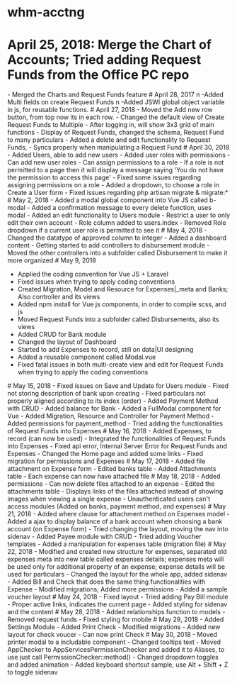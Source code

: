 # whm-acctng
# April 25, 2018: Merge the Chart of Accounts; Tried adding Request Funds from the Office PC repo
-   M e r g e d   t h e   C h a r t s   a n d   R e q u e s t   F u n d s   f e a t u r e  
 #   A p r i l   2 8 ,   2 0 1 7   \ n   - A d d e d   M u l t i   f i e l d s   o n   c r e a t e   R e q u e s t   F u n d s   \ n   - A d d e d   J S W I   g l o b a l   o b j e c t   v a r i a b l e   i n   j s ,   f o r   r e u s a b l e   f u n c t i o n s .  
 
 #   A p r i l   2 7 ,   2 0 1 8 
 -   M o v e d   t h e   A d d   n e w   r o w   b u t t o n ,   f r o m   t o p   n o w   i t s   i n   e a c h   r o w . 
 -   C h a n g e d   t h e   d e f a u l t   v i e w   o f   C r e a t e   R e q u e s t   F u n d s   t o   M u l t i p l e 
 -   A f t e r   l o g g i n g   i n ,   w i l l   s h o w   3 x 3   g r i d   o f   m a i n   f u n c t i o n s 
 -   D i s p l a y   o f   R e q u e s t   F u n d s ,   c h a n g e d   t h e   s c h e m a ,   R e q u e s t   F u n d   t o   m a n y   p a r t i c u l a r s 
  
 -   A d d e d   a   d e l e t e   a n d   e d i t   f u n c t i o n a l i t y   t o   R e q u e s t   F u n d s , 
 -   S y n c s   p r o p e r l y   w h e n   m a n i p u l a t i n g   a   R e q u e s t   F u n d 
  
 #   A p r i l   3 0 ,   2 0 1 8 
 -   A d d e d   U s e r s ,   a b l e   t o   a d d   n e w   u s e r s 
 -   A d d e d   u s e r   r o l e s   w i t h   p e r m i s s i o n s 
 -   C a n   a d d   n e w   u s e r   r o l e s 
 -   C a n   a s s i g n   p e r m i s s i o n s   t o   a   r o l e 
 -   I f   a   r o l e   i s   n o t   p e r m i t t e d   t o   a   p a g e   t h e n   i t   w i l l   d i s p l a y   a   m e s s a g e   s a y i n g   ' Y o u   d o   n o t   h a v e   t h e   p e r m i s s i o n   t o   a c c e s s   t h i s   p a g e ' 
  
 -   F i x e d   s o m e   i s s u e s   r e g a r d i n g   a s s i g n i n g   p e r m i s s i o n s   o n   a   r o l e 
 -   A d d e d   a   d r o p d o w n ,   t o   c h o o s e   a   r o l e   i n   C r e a t e   a   U s e r   f o r m 
 -   F i x e d   i s s u e s   r e g a r d i n g   p h p   a r t i s a n   m i g r a t e   &   m i g r a t e : * 
  
 #   M a y   2 ,   2 0 1 8 
 -   A d d e d   a   m o d a l   g l o b a l   c o m p o n e n t   i n t o   V u e   J S   c a l l e d   b - m o d a l 
 -   A d d e d   a   c o n f i r m a t i o n   m e s s a g e   t o   e v e r y   d e l e t e   f u n c t i o n ,   u s e s   m o d a l 
 -   A d d e d   a n   e d i t   f u n c t i o n a l i t y   t o   U s e r s   m o d u l e 
  
 -   R e s t r i c t   a   u s e r   t o   o n l y   e d i t   t h e i r   o w n   a c c o u n t 
 -   R o l e   c o l u m n   a d d e d   t o   u s e r s . i n d e x 
 -   R e m o v e d   R o l e   d r o p d o w n   i f   a   c u r r e n t   u s e r   r o l e   i s   p e r m i t t e d   t o   s e e   i t  
 #   M a y   4 ,   2 0 1 8 
 -   C h a n g e d   t h e   d a t a t y p e   o f   a p p r o v e d   c o l u m n   t o   i n t e g e r 
 -   A d d e d   a   d a s h b o a r d   c o n t e n t 
 -   G e t t i n g   s t a r t e d   t o   a d d   c o n t r o l l e r s   t o   d i s b u r s e m e n t   m o d u l e 
 -   M o v e d   t h e   o t h e r   c o n t r o l l e r s   i n t o   a   s u b f o l d e r   c a l l e d   D i s b u r s e m e n t   t o   m a k e   i t   m o r e   o r g a n i z e d 
  
 # May 9, 2018
- Applied the coding convention for Vue JS + Laravel
- Fixed issues when trying to apply coding conventions
- Created Migration, Model and Resource for Expenses|_meta and Banks; Also controller and its views
- Added npm install for Vue js components, in order to compile scss, and js
- Moved Request Funds into a subfolder called Disbursements, also its views
- Added CRUD for Bank module
- Changed the layout of Dashboard
- Started to add Expenses to record, still on data|UI designing
- Added a reusable component called Modal.vue
- Fixed fatal issues in both multi-create view and edit for Request Funds when trying to apply the coding conventions

#   M a y   1 5 ,   2 0 1 8 
 -   F i x e d   i s s u e s   o n   S a v e   a n d   U p d a t e   f o r   U s e r s   m o d u l e 
 -   F i x e d   n o t   s t o r i n g   d e s c r i p t i o n   o f   b a n k   u p o n   c r e a t i n g 
 -   F i x e d   p a r t i c u l a r s   n o t   p r o p e r l y   a l i g n e d   a c c o r d i n g   t o   i t s   i n d e x   ( o r d e r ) 
  
 -   A d d e d   P a y m e n t   M e t h o d   w i t h   C R U D 
 -   A d d e d   b a l a n c e   f o r   B a n k 
 -   A d d e d   a   F u l l M o d a l   c o m p o n e n t   f o r   V u e 
 -   A d d e d   M i g r a t i o n ,   R e s o u r c e   a n d   C o n t r o l l e r   f o r   P a y m e n t   M e t h o d 
 -   A d d e d   p e r m i s s i o n s   f o r   p a y m e n t _ m e t h o d 
 -   T r i e d   a d d i n g   t h e   f u n c t i o n a l i t i e s   o f   R e q u e s t   F u n d s   i n t o   E x p e n s e s 
  
 #   M a y   1 6 ,   2 0 1 8 
 -   A d d e d   E x p e n s e s ,   t o   r e c o r d   ( c a n   n o w   b e   u s e d ) 
 -   I n t e g r a t e d   t h e   f u n c t i o n a l i t i e s   o f   R e q u e s t   F u n d s   i n t o   E x p e n s e s 
 -   F i x e d   a p i   e r r o r ,   I n t e r n a l   S e r v e r   E r r o r   f o r   R e q u e s t   F u n d s   a n d   E x p e n s e s 
 -   C h a n g e d   t h e   H o m e   p a g e   a n d   a d d e d   s o m e   l i n k s 
 -   F i x e d   m i g r a t i o n   f o r   p e r m i s s i o n s   a n d   E x p e n s e s 
  
 #   M a y   1 7 ,   2 0 1 8 
 -   A d d e d   f i l e   a t t a c h m e n t   o n   E x p e n s e   f o r m 
 -   E d i t e d   b a n k s   t a b l e 
 -   A d d e d   A t t a c h m e n t s   t a b l e 
 -   E a c h   e x p e n s e   c a n   n o w   h a v e   a t t a c h e d   f i l e 
  
 #   M a y   1 8 ,   2 0 1 8 
 -   A d d e d   p e r m i s s i o n s 
 -   C a n   n o w   d e l e t e   f i l e s   a t t a c h e d   t o   a n   e x p e n s e 
 -   E d i t e d   t h e   a t t a c h m e n t s   t a b l e 
 -   D i s p l a y s   l i n k s   o f   t h e   f i l e s   a t t a c h e d   i n s t e a d   o f   s h o w i n g   i m a g e s   w h e n   v i e w i n g   a   s i n g l e   e x p e n s e 
 -   U n a u t h e n t i c a t e d   u s e r s   c a n ' t   a c c e s s   m o d u l e s   ( A d d e d   o n   b a n k s ,   p a y m e n t   m e t h o d ,   a n d   e x p e n s e s ) 
  
 #   M a y   2 1 ,   2 0 1 8 
 -   A d d e d   w h e r e   c l a u s e   f o r   a t t a c h m e n t   m e t h o d   o n   E x p e n s e s   m o d e l 
 -   A d d e d   a   a j a x   t o   d i s p l a y   b a l a n c e   o f   a   b a n k   a c c o u n t   w h e n   c h o o s i n g   a   b a n k   a c c o u n t   ( o n   E x p e n s e   f o r m )  
 -   T r i e d   c h a n g i n g   t h e   l a y o u t ,   m o v i n g   t h e   n a v   i n t o   s i d e n a v 
 -   A d d e d   P a y e e   m o d u l e   w i t h   C R U D 
 -   T r i e d   a d d i n g   V o u c h e r   t e m p l a t e s 
 -   A d d e d   a   m a n i p u l a t i o n   f o r   e x p e n s e s   t a b l e   ( m i g r a t i o n   f i l e ) 
  
 #   M a y   2 2 ,   2 0 1 8 
 -   M o d i f i e d   a n d   c r e a t e d   n e w   s t r u c t u r e   f o r   e x p e n s e s ,   s e p a r a t e d   o l d   e x p e n s e s   m e t a   i n t o   n e w   t a b l e   c a l l e d   e x p e n s e s   d e t a i l s ;   e x p e n s e s   m e t a   w i l l   b e   u s e d   o n l y   f o r   a d d i t i o n a l   p r o p e r t y   o f   a n   e x p e n s e ;   e x p e n s e   d e t a i l s   w i l l   b e   u s e d   f o r   p a r t i c u l a r s 
 -   C h a n g e d   t h e   l a y o u t   f o r   t h e   w h o l e   a p p ,   a d d e d   s i d e n a v 
 -   A d d e d   B i l l   a n d   C h e c k   t h a t   d o e s   t h e   s a m e   t h i n g   f u n c t i o n a l i t i e s   w i t h   E x p e n s e 
 -   M o d i f i e d   m i g r a t i o n s ;   A d d e d   m o r e   p e r m i s s i o n s 
 -   A d d e d   a   s a m p l e   v o u c h e r   l a y o u t 
  
 #   M a y   2 4 ,   2 0 1 8 
 -   F i x e d   l a y o u t 
 -   T r i e d   a d d i n g   P a y   B i l l   m o d u l e 
 -   P r o p e r   a c t i v e   l i n k s ,   i n d i c a t e s   t h e   c u r r e n t   p a g e 
 -   A d d e d   s t y l i n g   f o r   s i d e n a v   a n d   t h e   c o n t e n t 
  
 #   M a y   2 8 ,   2 0 1 8 
 -   A d d e d   r e l a t i o n s h i p s   f u n c t i o n   t o   m o d e l s 
 -   R e m o v e d   r e q u e s t   f u n d s 
 -   F i x e d   s t y l i n g   f o r   m o b i l e  
 #   M a y   2 9 ,   2 0 1 8 
 -   A d d e d   S e t t i n g s   M o d u l e 
 -   A d d e d   P r i n t   C h e c k 
 -   M o d i f i e d   m i g r a t i o n s 
 -   A d d e d   n e w   l a y o u t   f o r   c h e c k   v o u c e r 
 -   C a n   n o w   p r i n t   C h e c k 
  
 #   M a y   3 0 ,   2 0 1 8 
 -   M o v e d   p r i n t e r   m o d a l   t o   a   i n c l u d a b l e   c o m p o n e n t 
 -   C h a n g e d   t o o l t i p s   t e x t  
 -   M o v e d   \ A p p \ C h e c k e r   t o   \ A p p \ S e r v i c e s \ P e r m i s s i o n C h e c k e r   a n d   a d d e d   i t   t o   A l i a s e s ,   t o   u s e   j u s t   c a l l   \ P e r m i s s i o n C h e c k e r : : m e t h o d ( ) 
 -   C h a n g e d   d r o p d o w n   t o g g l e s   a n d   a d d e d   a n i m a t i o n 
 -   A d d e d   k e y b o a r d   s h o r t c u t   s a m p l e ,   u s e   A l t   +   S h i f t   +   Z   t o   t o g g l e   s i d e n a v  
 